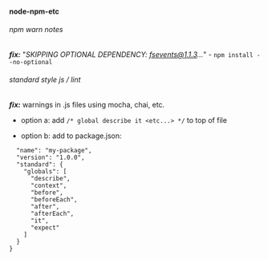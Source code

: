 #### node-npm-etc 
###### npm warn notes
***fix:*** "*SKIPPING OPTIONAL DEPENDENCY: fsevents@1.1.3...*" - `npm install --no-optional`

###### standard style js / lint
***fix:*** warnings in .js files using mocha, chai, etc.

- option a: add `/* global describe it <etc...> */` to top of file 

- option b: add to package.json:
```{
  "name": "my-package",
  "version": "1.0.0",
  "standard": {
    "globals": [
      "describe",
      "context",
      "before",
      "beforeEach",
      "after",
      "afterEach",
      "it",
      "expect"
    ]
  }
}
```

